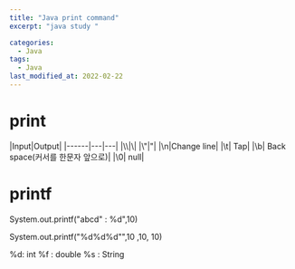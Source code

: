 ```yaml
---
title: "Java print command"
excerpt: "java study "

categories:
  - Java
tags:
  - Java
last_modified_at: 2022-02-22
---
```


# print

|Input|Output|
|------|---|---|
|&#92;&#92;|&#92;|
|&#92;"|"|
|\n|Change line|
|\t| Tap|
|\b| Back space(커서를 한문자 앞으로)|
|\0| null|

# printf


System.out.printf("abcd" : %d",10)

System.out.printf("%d%d%d"",10 ,10, 10)

%d: int
%f : double
%s : String